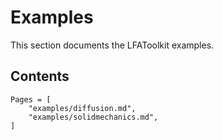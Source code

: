 # Examples

This section documents the LFAToolkit examples.

## Contents

```@contents
Pages = [
    "examples/diffusion.md",
    "examples/solidmechanics.md",
]
```
